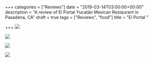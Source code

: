 +++
categories = ["Reviews"]
date = "2019-03-14T03:00:00+00:00"
description = "A review of El Portal Yucatán Mexican Restaurant in Pasadena, CA"
draft = true
tags = ["Reviews", "food"]
title = "El Portal "

+++
![](https://res.cloudinary.com/tobyblog/image/upload/v1552625591/img/761E75E1-8A2E-4D98-9348-5951E7436215.jpg)

![](https://res.cloudinary.com/tobyblog/image/upload/v1552625617/img/E7D932A2-2721-431E-B77B-B53BD4D555B4.jpg)

![](https://res.cloudinary.com/tobyblog/image/upload/v1552625745/img/00386CF6-C7CD-473C-90DE-2393F6B5F840.jpg)

![](https://res.cloudinary.com/tobyblog/image/upload/v1552625766/img/C4F82234-7135-4A44-98FC-07A6B3DE7383.jpg)